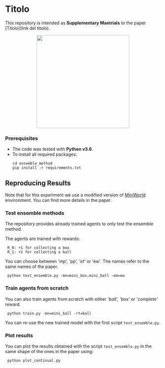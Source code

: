 # Titolo

This repository is intended as **Supplementary Maetrials**
to the paper [Titolo](link del titolo).



<p align="center">
    <img src="https://imgur.com/JjvVzZr.png" width="300">
</p>

### Prerequisites
* The code was tested with **Python v3.6**.
* To install all required packages:
    ```
   cd ensemble_method
   pip install -r requirements.txt
    ```  
    
## Reproducing Results
Note that for this experiment we use a modified version of [MiniWorld](https://github.com/maximecb/gym-miniworld) environment.
You can find more details in the paper. 
### Test ensemble methods
The repository provides already trained agents to only test the ensemble
method. 

The agents are trained with rewards:
  ```
   R_0: +1 for collecting a box
   R_1: +1 for collecting a ball
  ```  


You can choose between *'mp', 'pp', 'et'* or 'ew'. The names
refer to the same names of the paper.
  ```
   python test_ensemble.py -mn=mini_box,mini_ball -em=ew
  ```  
### Train agents from scratch
You can also train agents from scratch with either *'ball', 'box'* 
or *'complete'* reward.
  ```
   python train.py -mn=mini_ball -rt=ball
  ```  

You can re-use the new trained model with the first script ```test_ensemble.py```.

### Plot results

You can plot the results obtained with the script ```test_ensemble.py```
in the same shape of the ones in the paper using:
  ```
   python plot_continual.py
  ```  
